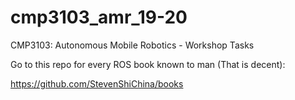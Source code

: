 # cmp3103_amr_19-20
CMP3103: Autonomous Mobile Robotics - Workshop Tasks

Go to this repo for every ROS book known to man (That is decent):

https://github.com/StevenShiChina/books
